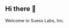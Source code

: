 ## Hi there 👋

Welcome to Suess Labs, Inc.

<!--

**Here are some ideas to get you started:**

🙋‍♀️ A short introduction - what is your organization all about?
❤ Contribution guidelines - how can the community get involved?
👩‍💻 Useful resources - where can the community find your docs? Is there anything else the community should know?
🍿 Fun facts - what does your team eat for breakfast?
🧙 Remember, you can do mighty things with the power of [Markdown](https://docs.github.com/github/writing-on-github/getting-started-with-writing-and-formatting-on-github/basic-writing-and-formatting-syntax)
-->
